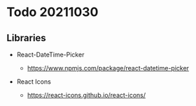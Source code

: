 # Todo 20211030

## Libraries

- React-DateTime-Picker

  - https://www.npmjs.com/package/react-datetime-picker

- React Icons

  - https://react-icons.github.io/react-icons/
